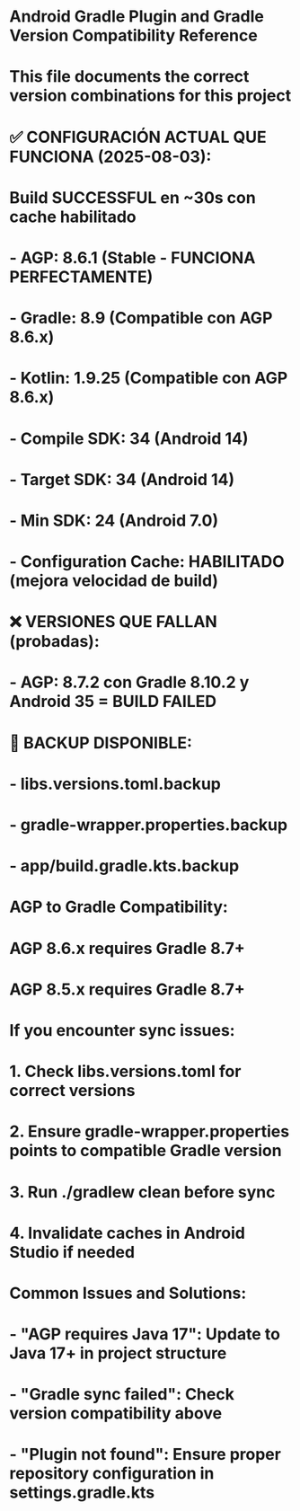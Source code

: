 # Android Gradle Plugin and Gradle Version Compatibility Reference

# This file documents the correct version combinations for this project

# ✅ CONFIGURACIÓN ACTUAL QUE FUNCIONA (2025-08-03):

# Build SUCCESSFUL en ~30s con cache habilitado

# - AGP: 8.6.1 (Stable - FUNCIONA PERFECTAMENTE)

# - Gradle: 8.9 (Compatible con AGP 8.6.x)

# - Kotlin: 1.9.25 (Compatible con AGP 8.6.x)

# - Compile SDK: 34 (Android 14)

# - Target SDK: 34 (Android 14)

# - Min SDK: 24 (Android 7.0)

# - Configuration Cache: HABILITADO (mejora velocidad de build)

# ❌ VERSIONES QUE FALLAN (probadas):

# - AGP: 8.7.2 con Gradle 8.10.2 y Android 35 = BUILD FAILED

# 💾 BACKUP DISPONIBLE:

# - libs.versions.toml.backup

# - gradle-wrapper.properties.backup

# - app/build.gradle.kts.backup

# AGP to Gradle Compatibility:

# AGP 8.6.x requires Gradle 8.7+

# AGP 8.5.x requires Gradle 8.7+

# If you encounter sync issues:

# 1. Check libs.versions.toml for correct versions

# 2. Ensure gradle-wrapper.properties points to compatible Gradle version

# 3. Run ./gradlew clean before sync

# 4. Invalidate caches in Android Studio if needed

# Common Issues and Solutions:

# - "AGP requires Java 17": Update to Java 17+ in project structure

# - "Gradle sync failed": Check version compatibility above

# - "Plugin not found": Ensure proper repository configuration in settings.gradle.kts
